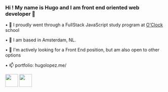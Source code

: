 ### Hi ! My name is Hugo and I am front end oriented web developer 👋


• 🔭 I proudly went through a FullStack JavaScript study program at [O'Clock](https://oclock.io) school

• 🌱 I am based in Amsterdam, NL.

• 👯 I'm actively looking for a Front End position, but am also open to other options

• 📫 portfolio: hugolopez.me/

<img height=40 src="https://cdn.jsdelivr.net/gh/devicons/devicon/icons/typescript/typescript-plain.svg" />
<img height=40 src="https://cdn.jsdelivr.net/gh/devicons/devicon/icons/typescript/typescript-plain.svg" />
